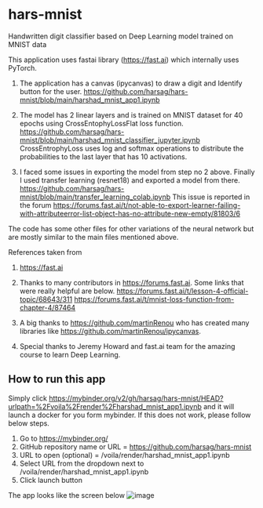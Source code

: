 # hars-mnist
Handwritten digit classifier based on Deep Learning model trained on MNIST data

This application uses fastai library (https://fast.ai) which internally uses PyTorch.

1. The application has a canvas (ipycanvas) to draw a digit and Identify button for the user.
https://github.com/harsag/hars-mnist/blob/main/harshad_mnist_app1.ipynb

2. The model has 2 linear layers and is trained on MNIST dataset for 40 epochs using CrossEntophyLossFlat loss function.
https://github.com/harsag/hars-mnist/blob/main/harshad_mnist_classifier_jupyter.ipynb
CrossEntrophyLoss uses log and softmax operations to distribute the probabilities to the last layer that has 10 activations.

3. I faced some issues in exporting the model from step no 2 above. Finally I used transfer learning (resnet18) and exported a model from there.
https://github.com/harsag/hars-mnist/blob/main/transfer_learning_colab.ipynb
This issue is reported in the forum
https://forums.fast.ai/t/not-able-to-export-learner-failing-with-attributeerror-list-object-has-no-attribute-new-empty/81803/6

The code has some other files for other variations of the neural network but are mostly similar to the main files mentioned above.

References taken from
1. https://fast.ai
2. Thanks to many contributors in https://forums.fast.ai. Some links that were really helpful are below.
https://forums.fast.ai/t/lesson-4-official-topic/68643/311
https://forums.fast.ai/t/mnist-loss-function-from-chapter-4/87464

3. A big thanks to https://github.com/martinRenou who has created many libraries like https://github.com/martinRenou/ipycanvas.

4. Special thanks to Jeremy Howard and fast.ai team for the amazing course to learn Deep Learning.

How to run this app
---------------------
Simply click https://mybinder.org/v2/gh/harsag/hars-mnist/HEAD?urlpath=%2Fvoila%2Frender%2Fharshad_mnist_app1.ipynb and it will launch a docker for you form mybinder.
If this does not work, please follow below steps.
1. Go to https://mybinder.org/
2. GitHub repository name or URL = https://github.com/harsag/hars-mnist
3. URL to open (optional) = /voila/render/harshad_mnist_app1.ipynb 
4. Select URL from the dropdown next to /voila/render/harshad_mnist_app1.ipynb
5. Click launch button

The app looks like the screen below
![image](https://user-images.githubusercontent.com/89522672/147563354-bbac25c1-8e99-4a88-90ca-a03007f0a1c6.png)
